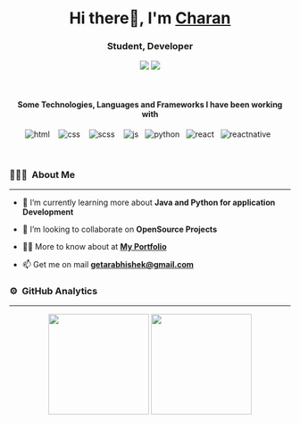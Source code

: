 <h1 align="center">
  Hi there👋, I'm <a href="https://abhishekar10.github.io/PortFolio/newindex1.html">Charan</a>
</h1>
<h3 align="center">Student, Developer</h3>

<p align="center">
<a href="https://abhishekar10.github.io/PortFolio/newindex1.html"><img src="https://img.shields.io/badge/-Portfolio-3423A6?style=flat&logo=Google-Chrome&logoColor=white"/></a>
<a href="https://www.linkedin.com/in/abhishek-a-r-712a88194/"><img src="https://img.shields.io/badge/-LinkedIn-0077B5?style=flat&logo=Linkedin&logoColor=white"/></a>
</p>

<br />

<h4 align="center">Some Technologies, Languages and Frameworks I have been working with</h4>

<p align="center">
  <img src="https://img.shields.io/badge/HTML5-e34c26.svg?&style=for-the-badge&logo=html5&logoColor=white" alt="html" /> &nbsp;&nbsp;
  <img src="https://img.shields.io/badge/CSS3-264de4.svg?&style=for-the-badge&logo=css3&logoColor=white" alt="css" /> &nbsp;&nbsp;
  <img src="https://img.shields.io/badge/SCSS-CC6699.svg?&style=for-the-badge&logo=sass&logoColor=white" alt="scss" /> &nbsp;&nbsp;
	<img src="https://img.shields.io/badge/JavaScript-F7DF1E?style=for-the-badge&logo=javascript&logoColor=black" alt="js" />&nbsp;&nbsp;
	<img src="https://img.shields.io/badge/python%20-%2314354C.svg?&style=for-the-badge&logo=python&logoColor=white" alt="python" />&nbsp;&nbsp;
	<img src="https://img.shields.io/badge/ReactJS-61DBFB.svg?&style=for-the-badge&logo=react&logoColor=white" alt="react" />&nbsp;&nbsp; 
	<img src="https://img.shields.io/badge/react_native%20-%2320232a.svg?&style=for-the-badge&logo=react&logoColor=%2361DAFB" alt="reactnative" />&nbsp;&nbsp;
</p>
<br />

### 👨🏻‍💻 &nbsp;About Me
<hr />

- 🌱 I’m currently learning more about **Java and Python for application Development**

- 👯 I’m looking to collaborate on **OpenSource Projects**

- 👨‍💻 More to know about at **[My Portfolio](https://abhishekar10.github.io/PortFolio/newindex1.html)**

- 📫 Get me on mail **getarabhishek@gmail.com**


### ⚙️ &nbsp;GitHub Analytics
<hr />
<p align="center">

  <img height="180em" src="https://github-readme-stats-eight-theta.vercel.app/api?username=abhishekar10&show_icons=true&theme=algolia&include_all_commits=true&count_private=true"/>
  <img height="180em" src="https://github-readme-stats-eight-theta.vercel.app/api/top-langs/?username=abhishekar10&layout=compact&langs_count=8&theme=algolia"/>
</p>

